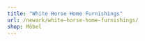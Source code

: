 ```yaml
---
title: "White Horse Home Furnishings"
url: /newark/white-horse-home-furnishings/
shop: Möbel
---
```


